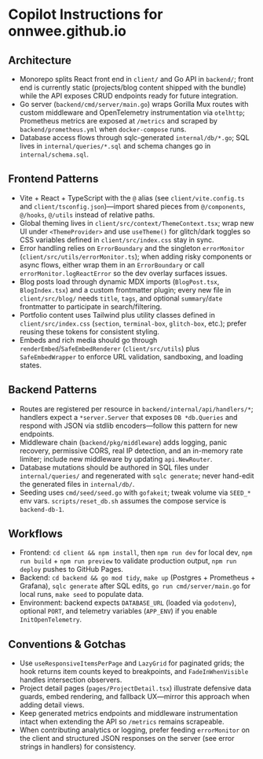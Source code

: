 # Copilot Instructions for onnwee.github.io

## Architecture
- Monorepo splits React front end in `client/` and Go API in `backend/`; front end is currently static (projects/blog content shipped with the bundle) while the API exposes CRUD endpoints ready for future integration.
- Go server (`backend/cmd/server/main.go`) wraps Gorilla Mux routes with custom middleware and OpenTelemetry instrumentation via `otelhttp`; Prometheus metrics are exposed at `/metrics` and scraped by `backend/prometheus.yml` when `docker-compose` runs.
- Database access flows through sqlc-generated `internal/db/*.go`; SQL lives in `internal/queries/*.sql` and schema changes go in `internal/schema.sql`.

## Frontend Patterns
- Vite + React + TypeScript with the `@` alias (see `client/vite.config.ts` and `client/tsconfig.json`)—import shared pieces from `@/components`, `@/hooks`, `@/utils` instead of relative paths.
- Global theming lives in `client/src/context/ThemeContext.tsx`; wrap new UI under `<ThemeProvider>` and use `useTheme()` for glitch/dark toggles so CSS variables defined in `client/src/index.css` stay in sync.
- Error handling relies on `ErrorBoundary` and the singleton `errorMonitor` (`client/src/utils/errorMonitor.ts`); when adding risky components or async flows, either wrap them in an `ErrorBoundary` or call `errorMonitor.logReactError` so the dev overlay surfaces issues.
- Blog posts load through dynamic MDX imports (`BlogPost.tsx`, `BlogIndex.tsx`) and a custom frontmatter plugin; every new file in `client/src/blog/` needs `title`, `tags`, and optional `summary`/`date` frontmatter to participate in search/filtering.
- Portfolio content uses Tailwind plus utility classes defined in `client/src/index.css` (`section`, `terminal-box`, `glitch-box`, etc.); prefer reusing these tokens for consistent styling.
- Embeds and rich media should go through `renderEmbed`/`SafeEmbedRenderer` (`client/src/utils`) plus `SafeEmbedWrapper` to enforce URL validation, sandboxing, and loading states.

## Backend Patterns
- Routes are registered per resource in `backend/internal/api/handlers/*`; handlers expect a `*server.Server` that exposes `DB *db.Queries` and respond with JSON via stdlib encoders—follow this pattern for new endpoints.
- Middleware chain (`backend/pkg/middleware`) adds logging, panic recovery, permissive CORS, real IP detection, and an in-memory rate limiter; include new middleware by updating `api.NewRouter`.
- Database mutations should be authored in SQL files under `internal/queries/` and regenerated with `sqlc generate`; never hand-edit the generated files in `internal/db/`.
- Seeding uses `cmd/seed/seed.go` with `gofakeit`; tweak volume via `SEED_*` env vars. `scripts/reset_db.sh` assumes the compose service is `backend-db-1`.

## Workflows
- Frontend: `cd client && npm install`, then `npm run dev` for local dev, `npm run build` + `npm run preview` to validate production output, `npm run deploy` pushes to GitHub Pages.
- Backend: `cd backend && go mod tidy`, `make up` (Postgres + Prometheus + Grafana), `sqlc generate` after SQL edits, `go run cmd/server/main.go` for local runs, `make seed` to populate data.
- Environment: backend expects `DATABASE_URL` (loaded via `godotenv`), optional `PORT`, and telemetry variables (`APP_ENV`) if you enable `InitOpenTelemetry`.

## Conventions & Gotchas
- Use `useResponsiveItemsPerPage` and `LazyGrid` for paginated grids; the hook returns item counts keyed to breakpoints, and `FadeInWhenVisible` handles intersection observers.
- Project detail pages (`pages/ProjectDetail.tsx`) illustrate defensive data guards, embed rendering, and fallback UX—mirror this approach when adding detail views.
- Keep generated metrics endpoints and middleware instrumentation intact when extending the API so `/metrics` remains scrapeable.
- When contributing analytics or logging, prefer feeding `errorMonitor` on the client and structured JSON responses on the server (see error strings in handlers) for consistency.
